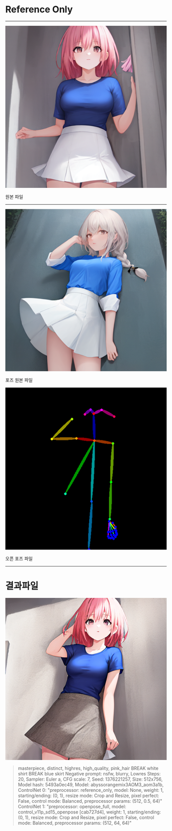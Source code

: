 
# Reference Only
---


![image](https://raw.githubusercontent.com/jeonminji04/Test_Unity_2023/ddfec7e170732203d1e7bc3cabe8fa64b72b844d/StableDiffusion/Pixelization/00005-1649311614.png)

원본 파일

---
![image](https://raw.githubusercontent.com/jeonminji04/Test_Unity_2023/ddfec7e170732203d1e7bc3cabe8fa64b72b844d/StableDiffusion/ReferenceOnly/00007-2806030613.png)

포즈 원본 파일

![image](https://raw.githubusercontent.com/jeonminji04/Test_Unity_2023/ddfec7e170732203d1e7bc3cabe8fa64b72b844d/StableDiffusion/ReferenceOnly/011.png)

오픈 포즈 파일

---

# 결과파일 

![image](https://raw.githubusercontent.com/jeonminji04/Test_Unity_2023/ddfec7e170732203d1e7bc3cabe8fa64b72b844d/StableDiffusion/ReferenceOnly/00001-3846543026.png)

> masterpiece, distinct, highres, high_quality, pink_hair
BREAK white shirt
BREAK blue skirt
Negative prompt: nsfw, blurry, Lowres
Steps: 20, Sampler: Euler a, CFG scale: 7, Seed: 1376221257, Size: 512x756, Model hash: 5493a0ec49, 
>Model: abyssorangemix3AOM3_aom3a1b, ControlNet 0: "preprocessor: reference_only, model: None, weight: 1, starting/ending: (0, 1), resize mode: Crop and Resize, pixel perfect: False, control mode: Balanced, preprocessor params: (512, 0.5, 64)" 
>ControlNet 1: "preprocessor: openpose_full, model: control_v11p_sd15_openpose [cab727d4], weight: 1, starting/ending: (0, 1), resize mode: Crop and Resize, pixel perfect: False, control mode: Balanced, preprocessor params: (512, 64, 64)"